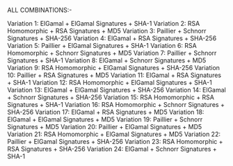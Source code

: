 ALL COMBINATIONS:-

Variation 1: ElGamal + ElGamal Signatures + SHA-1
Variation 2: RSA Homomorphic + RSA Signatures + MD5
Variation 3: Paillier + Schnorr Signatures + SHA-256
Variation 4: ElGamal + RSA Signatures + SHA-256
Variation 5: Paillier + ElGamal Signatures + SHA-1
Variation 6: RSA Homomorphic + Schnorr Signatures + MD5
Variation 7: Paillier + Schnorr Signatures + SHA-1
Variation 8: ElGamal + Schnorr Signatures + MD5
Variation 9: RSA Homomorphic + ElGamal Signatures + SHA-256
Variation 10: Paillier + RSA Signatures + MD5
Variation 11: ElGamal + RSA Signatures + SHA-1
Variation 12: RSA Homomorphic + ElGamal Signatures + SHA-1
Variation 13: ElGamal + ElGamal Signatures + SHA-256
Variation 14: ElGamal + Schnorr Signatures + SHA-256
Variation 15: RSA Homomorphic + RSA Signatures + SHA-1
Variation 16: RSA Homomorphic + Schnorr Signatures + SHA-256
Variation 17: ElGamal + RSA Signatures + MD5
Variation 18: ElGamal + ElGamal Signatures + MD5
Variation 19: Paillier + Schnorr Signatures + MD5
Variation 20: Paillier + ElGamal Signatures + MD5
Variation 21: RSA Homomorphic + ElGamal Signatures + MD5
Variation 22: Paillier + ElGamal Signatures + SHA-256
Variation 23: RSA Homomorphic + RSA Signatures + SHA-256
Variation 24: ElGamal + Schnorr Signatures + SHA-1


